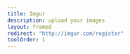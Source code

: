 ```yaml
---
title: Imgur
description: upload your images
layout: framed
redirect: "http://imgur.com/register"
toolOrder: 1
---
```

